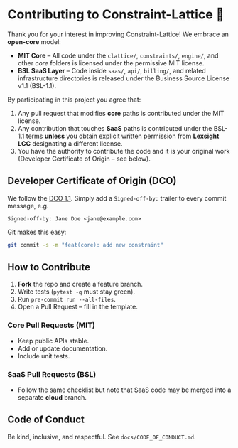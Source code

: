 # Contributing to Constraint-Lattice 🧩

Thank you for your interest in improving Constraint-Lattice!  We embrace an
**open-core** model:

* **MIT Core** – All code under the `clattice/`, `constraints/`, `engine/`, and
  other *core* folders is licensed under the permissive MIT license.
* **BSL SaaS Layer** – Code inside `saas/`, `api/`, `billing/`, and related
  infrastructure directories is released under the Business Source License
  v1.1 (BSL-1.1).

By participating in this project you agree that:

1. Any pull request that modifies **core** paths is contributed under the MIT
   license.
2. Any contribution that touches **SaaS** paths is contributed under the
   BSL-1.1 terms **unless** you obtain explicit written permission from
   **Lexsight LCC** designating a different license.
3. You have the authority to contribute the code and it is your original work
   (Developer Certificate of Origin – see below).

## Developer Certificate of Origin (DCO)

We follow the [DCO 1.1](https://developercertificate.org/).  Simply add a
`Signed-off-by:` trailer to every commit message, e.g.

```text
Signed-off-by: Jane Doe <jane@example.com>
```

Git makes this easy:

```bash
git commit -s -m "feat(core): add new constraint"
```

## How to Contribute

1. **Fork** the repo and create a feature branch.
2. Write tests (`pytest -q` must stay green).
3. Run `pre-commit run --all-files`.
4. Open a Pull Request – fill in the template.

### Core Pull Requests (MIT)
* Keep public APIs stable.
* Add or update documentation.
* Include unit tests.

### SaaS Pull Requests (BSL)
* Follow the same checklist but note that SaaS code may be merged into a
  separate **cloud** branch.

## Code of Conduct

Be kind, inclusive, and respectful.  See `docs/CODE_OF_CONDUCT.md`.

